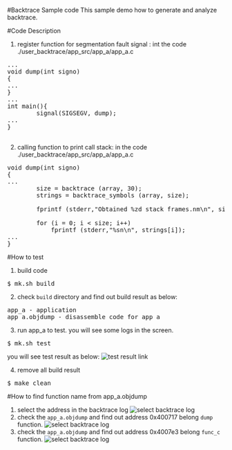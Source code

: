 #Backtrace Sample code
This sample demo how to generate and analyze backtrace.

#Code Description
1. register function for segmentation fault signal : int the code ./user_backtrace/app_src/app_a/app_a.c
<pre>
...
void dump(int signo)
{
...
}
...
int main(){
        signal(SIGSEGV, dump);
...
}

</pre>

2. calling function to print call stack: in the code ./user_backtrace/app_src/app_a/app_a.c
<pre>
void dump(int signo)
{
...
        size = backtrace (array, 30);
        strings = backtrace_symbols (array, size);
 
        fprintf (stderr,"Obtained %zd stack frames.nm\n", size);
 
        for (i = 0; i < size; i++)
            fprintf (stderr,"%sn\n", strings[i]);
...
}
</pre>
    

#How to test
1. build code
<pre>$ mk.sh build</pre>

2. check `build` directory and find out build result as below: 
<pre>
app_a - application
app_a.objdump - disassemble code for app_a
</pre>

3. run app_a to test. you will see some logs in the screen.
<pre>$ mk.sh test </pre>
you will see test result as below:
![test result link](http://139.162.35.49/image/Linux-Programming/user_backtrace_20160407.png)

4. remove all build result
<pre>$ make clean</pre> 

#How to find function name from app_a.objdump
1. select the address in the backtrace log
![select backtrace log](http://139.162.35.49/image/Linux-Programming/user_backtrace_20160407_0.png)
2. check the `app_a.objdump` and find out address 0x400717 belong `dump` function. 
![select backtrace log](http://139.162.35.49/image/Linux-Programming/user_backtrace_20160407_1.png)
3. check the `app_a.objdump` and find out address 0x4007e3 belong `func_c` function. 
![select backtrace log](http://139.162.35.49/image/Linux-Programming/user_backtrace_20160407_2.png)
